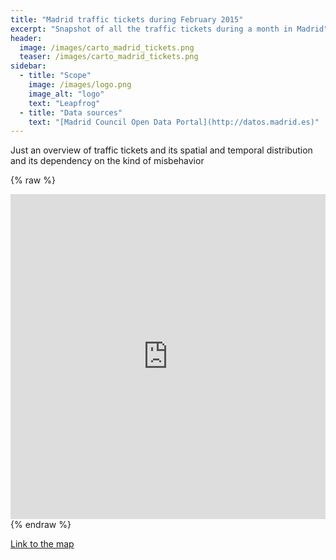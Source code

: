 ```yaml
---
title: "Madrid traffic tickets during February 2015"
excerpt: "Snapshot of all the traffic tickets during a month in Madrid"
header:
  image: /images/carto_madrid_tickets.png
  teaser: /images/carto_madrid_tickets.png
sidebar:
  - title: "Scope"
    image: /images/logo.png
    image_alt: "logo"
    text: "Leapfrog"
  - title: "Data sources"
    text: "[Madrid Council Open Data Portal](http://datos.madrid.es)"
---
```


Just an overview of traffic tickets and its spatial and temporal distribution and its dependency on the kind of misbehavior

{% raw %}
<iframe width="100%" height="520" frameborder="0" src="https://team.carto.com/u/abel/builder/ac3f35b6-12dd-11e6-878f-0ea31932ec1d/embed" allowfullscreen webkitallowfullscreen mozallowfullscreen oallowfullscreen msallowfullscreen></iframe>
{% endraw %}

[Link to the map](https://team.carto.com/u/abel/builder/ac3f35b6-12dd-11e6-878f-0ea31932ec1d/embed)
